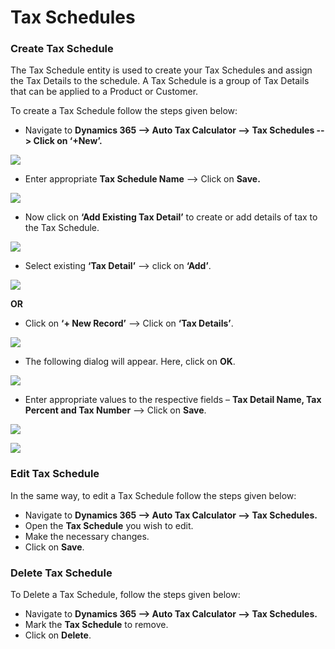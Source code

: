 # Tax Schedules

### Create Tax Schedule

The Tax Schedule entity is used to create your Tax Schedules and assign the Tax Details to the schedule. A Tax Schedule is a group of Tax Details that can be applied to a Product or Customer.

To create a Tax Schedule follow the steps given below:

* Navigate to **Dynamics 365 --> Auto Tax Calculator --> Tax Schedules --> Click on ‘+New’.**

![](<../../../.gitbook/assets/Tax Sch\_1 (1).png>)

* Enter appropriate **Tax Schedule Name** --> Click on **Save.**

![](<../../../.gitbook/assets/Tax Sch\_2.png>)

* Now click on **‘Add Existing Tax Detail’** to create or add details of tax to the Tax Schedule.

![](<../../../.gitbook/assets/Tax Sch\_3.png>)

* Select existing **‘Tax Detail’** --> click on **‘Add’**.&#x20;

![](<../../../.gitbook/assets/Tax Sch\_6 (1).png>)

**OR**

* Click on **‘+ New Record’** --> Click on **‘Tax Details’**.

![](<../../../.gitbook/assets/Tax Sch\_7.png>)

* The following dialog will appear. Here, click on **OK**.

![](<../../../.gitbook/assets/Tax Sch\_8.png>)

* Enter appropriate values to the respective fields – **Tax Detail Name, Tax Percent and Tax Number** --> Click on **Save**.

![](<../../../.gitbook/assets/Tax Sch\_1.png>)

![](<../../../.gitbook/assets/Tax Sch\_2 (2).png>)

### Edit Tax Schedule

In the same way, to edit a Tax Schedule follow the steps given below:&#x20;

* Navigate to **Dynamics 365 --> Auto Tax Calculator --> Tax Schedules.**&#x20;
* Open the **Tax Schedule** you wish to edit.&#x20;
* Make the necessary changes.&#x20;
* Click on **Save**.

### Delete Tax Schedule

To Delete a Tax Schedule, follow the steps given below:&#x20;

* Navigate to **Dynamics 365 --> Auto Tax Calculator --> Tax Schedules.**&#x20;
* Mark the **Tax Schedule** to remove.&#x20;
* Click on **Delete**.

